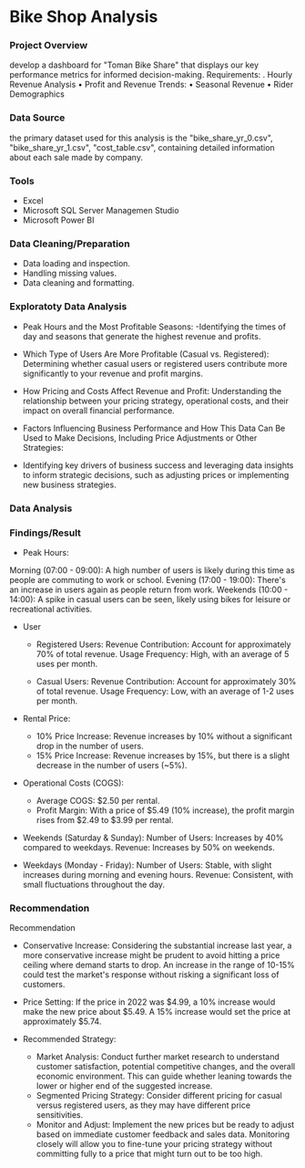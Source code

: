 # Bike Shop Analysis
### Project Overview

 develop a dashboard for "Toman Bike Share" that displays our key performance metrics for informed decision-making.
Requirements:
.
Hourly Revenue Analysis
• Profit and Revenue Trends:
• Seasonal Revenue
• Rider Demographics

### Data Source
the primary dataset used for this analysis is the "bike_share_yr_0.csv", "bike_share_yr_1.csv", "cost_table.csv", containing detailed information about each sale made by company.

### Tools
- Excel
- Microsoft SQL Server Managemen Studio
- Microsoft Power BI

### Data Cleaning/Preparation
- Data loading and inspection.
- Handling missing values.
- Data cleaning and formatting.

### Exploratoty Data Analysis

- Peak Hours and the Most Profitable Seasons:
  -Identifying the times of day and seasons that generate the highest revenue and profits.
  
- Which Type of Users Are More Profitable (Casual vs. Registered):
Determining whether casual users or registered users contribute more significantly to your revenue and profit margins.

- How Pricing and Costs Affect Revenue and Profit:
Understanding the relationship between your pricing strategy, operational costs, and their impact on overall financial performance.

- Factors Influencing Business Performance and How This Data Can Be Used to Make Decisions, Including Price Adjustments or Other Strategies:

- Identifying key drivers of business success and leveraging data insights to inform strategic decisions, such as adjusting prices or implementing new business strategies.

### Data Analysis


### Findings/Result
- Peak Hours:

Morning (07:00 - 09:00): A high number of users is likely during this time as people are commuting to work or school.
Evening (17:00 - 19:00): There's an increase in users again as people return from work.
Weekends (10:00 - 14:00): A spike in casual users can be seen, likely using bikes for leisure or recreational activities.

- User
  - Registered Users:
Revenue Contribution: Account for approximately 70% of total revenue.
Usage Frequency: High, with an average of 5 uses per month. 

  - Casual Users:
Revenue Contribution: Account for approximately 30% of total revenue.
Usage Frequency: Low, with an average of 1-2 uses per month.

- Rental Price:

  - 10% Price Increase: Revenue increases by 10% without a significant drop in the number of users.
  - 15% Price Increase: Revenue increases by 15%, but there is a slight decrease in the number of users (~5%).
- Operational Costs (COGS):

  - Average COGS: $2.50 per rental.
  - Profit Margin: With a price of $5.49 (10% increase), the profit margin rises from $2.49 to $3.99 per rental.

- Weekends (Saturday & Sunday):
Number of Users: Increases by 40% compared to weekdays.
Revenue: Increases by 50% on weekends.

- Weekdays (Monday - Friday):
Number of Users: Stable, with slight increases during morning and evening hours.
Revenue: Consistent, with small fluctuations throughout the day.

### Recommendation 

Recommendation
- Conservative Increase: Considering the substantial increase last year, a more conservative increase might be prudent to avoid hitting a price ceiling where demand starts to drop. An increase in the range of 10-15% could test the market's response without risking a significant loss of customers.
  
- Price Setting:
If the price in 2022 was $4.99, a 10% increase would make the new price about $5.49.
A 15% increase would set the price at approximately $5.74.

- Recommended Strategy:
  - Market Analysis: Conduct further market research to understand customer satisfaction, potential competitive changes, and the overall economic environment. This can guide whether leaning towards the lower or higher end of the suggested increase.
  - Segmented Pricing Strategy: Consider different pricing for casual versus registered users, as they may have different price sensitivities.
  - Monitor and Adjust: Implement the new prices but be ready to adjust based on immediate customer feedback and sales data. Monitoring closely will allow you to fine-tune your pricing strategy without committing fully to a price that might turn out to be too high. 









